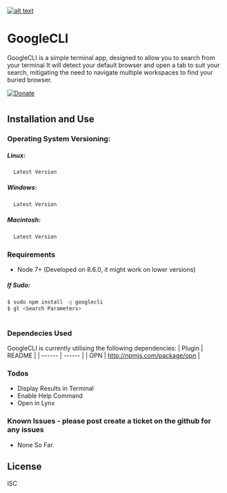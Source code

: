 
[![alt text](https://i.imgur.com/0YRwI6R.png)](https://github.com/builtbyproxy/googlecli)

# GoogleCLI
GoogleCLI is a simple terminal app, designed to allow you to search from your terminal
It will detect your default browser and open a tab to suit your search, mitigating the need to navigate multiple workspaces to find your buried browser.

 [![Donate](https://www.newsforpublic.com/wp-content/uploads/2015/08/buy-me-a-coffee.png)](http://paypal.me/LachlanYoung)
#
## Installation and Use

### Operating System Versioning:
##### Linux:
```sh
  Latest Version
```
##### Windows:
```sh
  Latest Version
```
##### Macintosh:
```sh
  Latest Version
```

### Requirements

  - Node 7+ (Developed on 8.6.0, it might work on lower versions)
##### If Sudo:

```sh
$ sudo npm install -g googlecli
$ gl <Search Parameters>
```

#
### Dependecies Used

GoogleCLI is currently utilising the following dependencies:
| Plugin | README |
| ------ | ------ |
| OPN | http://npmjs.com/package/opn |

### Todos

  - Display Results in Terminal
  - Enable Help Command
  - Open in Lynx
  
### Known Issues - please post create a ticket on the github for any issues
  - None So Far.

License
----

ISC
